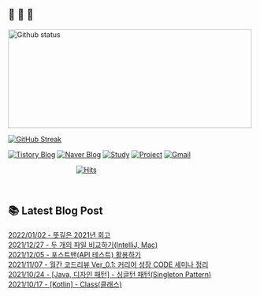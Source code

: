  ## 🐔 🐝 🐜

<div>
  
  <img width="494" height="200" alt="Github status" src="https://github-readme-stats.vercel.app/api?username=JuHyun419&count_private=true&theme=radical">
  
  [![GitHub Streak](https://github-readme-streak-stats.herokuapp.com/?user=JuHyun419&theme=dark)](https://github.com/JuHyun419)
  
</div>  

<div>
  
  [![Tistory Blog](http://img.shields.io/badge/-Tistory%20Blog-blue?style=flat&logo=Blogger&link=https://zzang9ha.tistory.com/)](https://zzang9ha.tistory.com/) 
  [![Naver Blog](http://img.shields.io/badge/-Naver%20Blog-green?style=flat&logo=Blogger&link=https://blog.naver.com/zzang9ha)](https://blog.naver.com/zzang9ha) 
  [![Study](http://img.shields.io/badge/-Study%20-655ced?style=flat&logo=github&link=https://github.com/JuHyun419/study)](https://github.com/JuHyun419/study) 
  [![Project](http://img.shields.io/badge/-Project-ff69b4?style=flat&logo=github&link=https://github.com/jh-project-repo)](https://github.com/jh-project-repo) 
  [![Gmail](http://img.shields.io/badge/Gmail-important?style=flat&logo=Gmail&link=mailto:zzang9haha@gmail.com)](mailto:zzang9haha@gmail.com) 

</div>

<div>
 
&nbsp;&nbsp;&nbsp;&nbsp;&nbsp;&nbsp;&nbsp;&nbsp;&nbsp;&nbsp;&nbsp;&nbsp;&nbsp;&nbsp;&nbsp;&nbsp;&nbsp;&nbsp;&nbsp;&nbsp;&nbsp;&nbsp;&nbsp;&nbsp;&nbsp;&nbsp;&nbsp;&nbsp;&nbsp;&nbsp;&nbsp;&nbsp;&nbsp;&nbsp; [![Hits](https://hits.seeyoufarm.com/api/count/incr/badge.svg?url=https%3A%2F%2Fgithub.com%2FJuHyun419&count_bg=%2379C83D&title_bg=%23555555&icon=&icon_color=%23E7E7E7&title=hits&edge_flat=false)](https://hits.seeyoufarm.com)
 
</div>
 
<br>
 
## 📚 Latest Blog Post

[2022/01/02 - 뜻깊은 2021년 회고](https://zzang9ha.tistory.com/396) <br/>
[2021/12/27 - 두 개의 파일 비교하기(IntelliJ, Mac)](https://zzang9ha.tistory.com/395) <br/>
[2021/12/05 - 포스트맨(API 테스트) 활용하기](https://zzang9ha.tistory.com/394) <br/>
[2021/11/07 - 월간  코드리뷰 Ver_0.1: 커리어 성장 CODE 세미나 정리](https://zzang9ha.tistory.com/393) <br/>
[2021/10/24 - [Java, 디자인 패턴] - 싱글턴 패턴(Singleton Pattern)](https://zzang9ha.tistory.com/392) <br/>
[2021/10/17 - [Kotlin] - Class(클래스)](https://zzang9ha.tistory.com/391) <br/>
